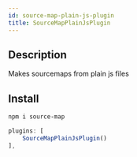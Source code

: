 ```yaml
---
id: source-map-plain-js-plugin
title: SourceMapPlainJsPlugin
---
```


## Description

Makes sourcemaps from plain js files

## Install

```bash
npm i source-map
```

```js
plugins: [
    SourceMapPlainJsPlugin()
],
```
